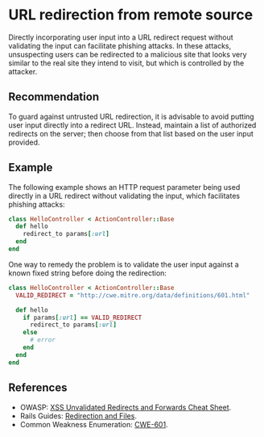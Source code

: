 # URL redirection from remote source
Directly incorporating user input into a URL redirect request without validating the input can facilitate phishing attacks. In these attacks, unsuspecting users can be redirected to a malicious site that looks very similar to the real site they intend to visit, but which is controlled by the attacker.


## Recommendation
To guard against untrusted URL redirection, it is advisable to avoid putting user input directly into a redirect URL. Instead, maintain a list of authorized redirects on the server; then choose from that list based on the user input provided.


## Example
The following example shows an HTTP request parameter being used directly in a URL redirect without validating the input, which facilitates phishing attacks:


```ruby
class HelloController < ActionController::Base
  def hello
    redirect_to params[:url]
  end
end

```
One way to remedy the problem is to validate the user input against a known fixed string before doing the redirection:


```ruby
class HelloController < ActionController::Base
  VALID_REDIRECT = "http://cwe.mitre.org/data/definitions/601.html"

  def hello
    if params[:url] == VALID_REDIRECT
      redirect_to params[:url]
    else
      # error
    end
  end
end

```

## References
* OWASP: [ XSS Unvalidated Redirects and Forwards Cheat Sheet](https://cheatsheetseries.owasp.org/cheatsheets/Unvalidated_Redirects_and_Forwards_Cheat_Sheet.html).
* Rails Guides: [ Redirection and Files](https://guides.rubyonrails.org/security.html#redirection-and-files).
* Common Weakness Enumeration: [CWE-601](https://cwe.mitre.org/data/definitions/601.html).

